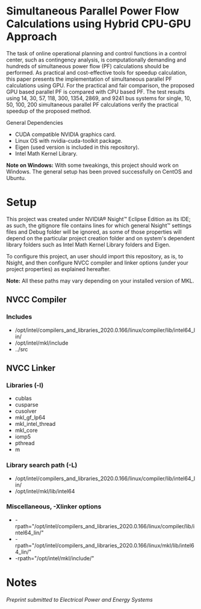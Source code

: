 # Simultaneous Parallel Power Flow Calculations using Hybrid CPU-GPU Approach

The task of online operational planning and control functions in a control center, such as contingency analysis, is computationally demanding and hundreds of simultaneous power flow (PF) calculations should be performed. As practical and cost-effective tools for speedup calculation, this paper presents the implementation of simultaneous parallel PF calculations using GPU. For the practical and fair comparison, the proposed GPU based parallel PF is compared with CPU based PF. The test results using 14, 30, 57, 118, 300, 1354, 2869, and 9241 bus systems for single, 10, 50, 100, 200 simultaneous parallel PF calculations verify the practical speedup of the proposed method.

General Dependencies
* CUDA compatible NVIDIA graphics card.
* Linux OS with nvidia-cuda-toolkit package.
* Eigen (used version is included in this repository).
* Intel Math Kernel Library.

__Note on Windows:__ With some tweakings, this project should work on Windows. The general setup has been proved successfully on CentOS and Ubuntu.

# Setup
This project was created under NVIDIA® Nsight™ Eclipse Edition as its IDE; as such, the gitignore file contains lines for which general Nsight™ settings files and Debug folder will be ignored, as some of those properties will depend on the particular project creation folder and on system's dependent library folders such as Intel Math Kernel Library folders and Eigen.

To configure this project, an user should import this repository, as is, to Nsight, and then configure NVCC compiler and linker options (under your project properties) as explained hereafter.

__Note:__ All these paths may vary depending on your installed version of MKL.

## NVCC Compiler
### Includes
* /opt/intel/compilers_and_libraries_2020.0.166/linux/compiler/lib/intel64_lin/
* /opt/intel/mkl/include
* ../src

## NVCC Linker
### Libraries (-l)
* cublas
* cusparse
* cusolver
* mkl_gf_lp64
* mkl_intel_thread
* mkl_core
* iomp5
* pthread
* m

### Library search path (-L)
* /opt/intel/compilers_and_libraries_2020.0.166/linux/compiler/lib/intel64_lin/
* /opt/intel/mkl/lib/intel64

### Miscellaneous, -Xlinker options
* -rpath="/opt/intel/compilers_and_libraries_2020.0.166/linux/compiler/lib/intel64_lin/"
* -rpath="/opt/intel/compilers_and_libraries_2020.0.166/linux/mkl/lib/intel64_lin/"
* -rpath="/opt/intel/mkl/include/"

# Notes

###### *Preprint submitted to Electrical Power and Energy Systems*
